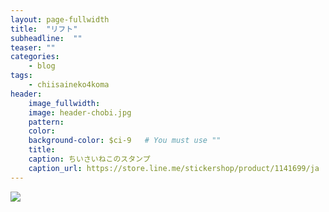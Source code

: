 ```yaml
---
layout: page-fullwidth
title:  "リフト"
subheadline:  ""
teaser: ""
categories:
    - blog
tags:
    - chiisaineko4koma
header:
    image_fullwidth:
    image: header-chobi.jpg
    pattern:
    color:
    background-color: $ci-9   # You must use ""
    title:
    caption: ちいさいねこのスタンプ
    caption_url: https://store.line.me/stickershop/product/1141699/ja
---
```


![](https://lh3.googleusercontent.com/pw/ACtC-3drqqCb8UanNKMR_aZHfJyB3QB99irvMxU0pMpjqJ5QvQGn8FmnTqmYpqUGEPvXKTEng51bR8I6s8STrjAal0kO6-0fJNDV-xZm0C9ItRJn3T90keI1s4p9EZRnNamYk239DiZvdQQbFAccgPev1KgF=w450-h635-no?authuser=2)